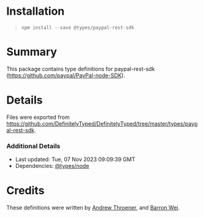 # Installation
> `npm install --save @types/paypal-rest-sdk`

# Summary
This package contains type definitions for paypal-rest-sdk (https://github.com/paypal/PayPal-node-SDK).

# Details
Files were exported from https://github.com/DefinitelyTyped/DefinitelyTyped/tree/master/types/paypal-rest-sdk.

### Additional Details
 * Last updated: Tue, 07 Nov 2023 09:09:39 GMT
 * Dependencies: [@types/node](https://npmjs.com/package/@types/node)

# Credits
These definitions were written by [Andrew Throener](https://github.com/trainerbill), and [Barron Wei](https://github.com/barronwei).
